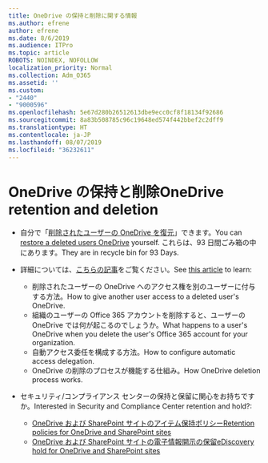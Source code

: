 ```yaml
---
title: OneDrive の保持と削除に関する情報
ms.author: efrene
author: efrene
ms.date: 8/6/2019
ms.audience: ITPro
ms.topic: article
ROBOTS: NOINDEX, NOFOLLOW
localization_priority: Normal
ms.collection: Adm_O365
ms.assetid: ''
ms.custom:
- "2440"
- "9000596"
ms.openlocfilehash: 5e67d280b26512613dbe9ecc0cf8f18134f92686
ms.sourcegitcommit: 8a83b508785c96c19648ed574f442bbef2c2dff9
ms.translationtype: HT
ms.contentlocale: ja-JP
ms.lasthandoff: 08/07/2019
ms.locfileid: "36232611"
---
```

# <a name="onedrive-retention-and-deletion"></a><span data-ttu-id="858eb-102">OneDrive の保持と削除</span><span class="sxs-lookup"><span data-stu-id="858eb-102">OneDrive retention and deletion</span></span>

- <span data-ttu-id="858eb-103">自分で「[削除されたユーザーの OneDrive を復元](https://docs.microsoft.com/onedrive/restore-deleted-onedrive)」できます。</span><span class="sxs-lookup"><span data-stu-id="858eb-103">You can [restore a deleted users OneDrive](https://docs.microsoft.com/onedrive/restore-deleted-onedrive) yourself.</span></span> <span data-ttu-id="858eb-104">これらは、93 日間ごみ箱の中にあります。</span><span class="sxs-lookup"><span data-stu-id="858eb-104">They are in recycle bin for 93 Days.</span></span> 

- <span data-ttu-id="858eb-105">詳細については、[こちらの記事](https://docs.microsoft.com/onedrive/restore-deleted-onedrive)をご覧ください。</span><span class="sxs-lookup"><span data-stu-id="858eb-105">See [this article](https://docs.microsoft.com/onedrive/restore-deleted-onedrive) to learn:</span></span>
    - <span data-ttu-id="858eb-106">削除されたユーザーの OneDrive へのアクセス権を別のユーザーに付与する方法。</span><span class="sxs-lookup"><span data-stu-id="858eb-106">How to give another user access to a deleted user's OneDrive.</span></span>
    - <span data-ttu-id="858eb-107">組織のユーザーの Office 365 アカウントを削除すると、ユーザーの OneDrive では何が起こるのでしょうか。</span><span class="sxs-lookup"><span data-stu-id="858eb-107">What happens to a user's OneDrive when you delete the user's Office 365 account for your organization.</span></span>
    - <span data-ttu-id="858eb-108">自動アクセス委任を構成する方法。</span><span class="sxs-lookup"><span data-stu-id="858eb-108">How to configure automatic access delegation.</span></span>
    - <span data-ttu-id="858eb-109">OneDrive の削除のプロセスが機能する仕組み。</span><span class="sxs-lookup"><span data-stu-id="858eb-109">How OneDrive deletion process works.</span></span>

- <span data-ttu-id="858eb-110">セキュリティ/コンプライアンス センターの保持と保留に関心をお持ちですか。</span><span class="sxs-lookup"><span data-stu-id="858eb-110">Interested in Security and Compliance Center retention and hold?:</span></span>
    - [<span data-ttu-id="858eb-111">OneDrive および SharePoint サイトのアイテム保持ポリシー</span><span class="sxs-lookup"><span data-stu-id="858eb-111">Retention policies for OneDrive and SharePoint sites</span></span>](https://docs.microsoft.com/office365/securitycompliance/retention-policies?redirectSourcePath=%252farticle%252f5e377752-700d-4870-9b6d-12bfc12d2423#content-in-onedrive-accounts-and-sharepoint-sites)
    - [<span data-ttu-id="858eb-112"> OneDrive および SharePoint サイトの電子情報開示の保留</span><span class="sxs-lookup"><span data-stu-id="858eb-112">eDiscovery hold for OneDrive and SharePoint sites</span></span>](https://docs.microsoft.com/office365/securitycompliance/ediscovery-cases#step-4-place-content-locations-on-hold)



